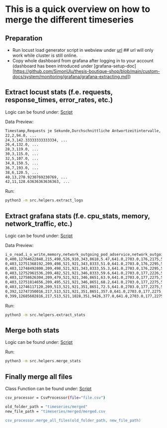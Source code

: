# This is a quick overview on how to merge the different timeseries

## Preparation

- Run locust load generator script in webview under [url](http://34.68.77.173/) ## url will only work while cluster is still online. 
- Copy whole dashboard from grafana after logging in to your account (dashboard has been introduced under [grafana-setup-doc][https://github.com/SimonUlu/thesis-boutique-shop/blob/main/custom-docs/system/monitoring/grafana/grafana-extracting.md])


## Extract locust stats (f.e. requests, response_times, error_rates, etc.)

Logic can be found under: [Script](https://github.com/SimonUlu/performance-prediction/blob/main/src/helpers/extract_logs.py)

Data Preview:

```sh
Timestamp,Requests je Sekunde,Durchschnittliche Antwortzeitintervalle, ...
22,2,94.0, ...
24,3,142.33333333333334, ...
26,4,132.0, ...
28,3,119.0, ...
30,3,115.0, ...
32,5,107.0, ...
34,8,150.5, ...
36,7,193.0, ...
38,6,120.5, ...
40,13,270.9230769230769, ...
42,11,128.63636363636363, ...
```

Run: 
```sh
python3 -m src.helpers.extract_logs 
```

## Extract grafana stats (f.e. cpu_stats, memory, network_traffic, etc.)

Logic can be found under: [Script](https://github.com/SimonUlu/performance-prediction/blob/main/src/helpers/extract_stats.py)

Data Preview:

```sh
i_o_read,i_o_write,memory,network_outgoing_pod_adservice,network_outgoing_pod_cartservice, ...
0,400,12764622848,215,498,526,910,343,8618,5.47,641.0,2703.0,176,2175,594,152,320,17877,0.00236,0.00578,0.000881,0.0153,0.00197,0.00482,0.00572,0.00585,0.00917,0.00155,0.00206,0.00358,0.00226,0.000827,0.00518,0
0,403,12751368192,209,498,521,921,343,8333,51.0,641.0,2703.0,176,2295,594,148,320,17753,0.00236,0.00578,0.000876,0.0148,0.00197,0.00459,0.00629,0.00585,0.00917,0.00155,0.00206,0.00358,0.00226,0.000827,0.00516,0
0,403,12748492800,209,498,521,921,343,8333,55.3,641.0,2703.0,176,2295,594,148,320,17757,0.0023,0.00568,0.000876,0.0147,0.00195,0.00459,0.00686,0.00585,0.00917,0.00149,0.00206,0.00358,0.00226,0.000837,0.00518,0
0,403,12752961536,209,482,521,921,346,8333,59.6,641.0,2703.0,177,2226,594,148,323,17684,0.00232,0.00568,0.000876,0.0147,0.00195,0.00459,0.00469,0.00585,0.00917,0.00149,0.00213,0.00355,0.00226,0.000837,0.00501,0
0,403,12758626304,209,479,521,921,346,8651,63.9,641.0,2703.0,177,2275,594,148,323,18052,0.00238,0.00581,0.000911,0.0147,0.00195,0.0048,0.00505,0.00585,0.00917,0.00149,0.00213,0.00355,0.00226,0.000837,0.00507,0
0,403,12751814656,209,495,521,921,346,8651,68.2,641.0,2703.0,177,2275,599,150,325,18080,0.00238,0.00581,0.000911,0.0147,0.00195,0.0048,0.00541,0.00585,0.00917,0.00149,0.00213,0.00355,0.00226,0.000852,0.0051,0
0,403,12746117120,209,513,521,921,351,8651,72.5,641.0,2703.0,177,2275,599,150,325,18108,0.00238,0.00581,0.000981,0.0153,0.00195,0.0048,0.00576,0.00585,0.00917,0.00149,0.00213,0.00355,0.00226,0.000852,0.00519,0
0,392,12747350016,217,513,521,921,351,8651,357.0,641.0,2703.0,177,2275,601,150,325,18402,0.00238,0.00581,0.000981,0.0153,0.00195,0.0048,0.00612,0.00585,0.00917,0.00172,0.00224,0.00355,0.00227,0.000852,0.00524,0
0,399,12685602816,217,513,521,1028,351,9426,377.0,641.0,2703.0,177,2275,621,160,329,19338,0.00238,0.00581,0.000981,0.0153,0.00195,0.0048,0.00647,0.00585,0.00917,0.00175,0.00224,0.00355,0.00228,0.000857,0.00528,0
```

Run: 
```sh
python3 -m src.helpers.extract_stats
```


## Merge both stats 

Logic can be found under: [Script](https://github.com/SimonUlu/performance-prediction/blob/main/src/helpers/merge_stats.py)

Run:
```sh
python3 -m src.helpers.merge_stats 
```

## Finally merge all files 

Class Function can be found under: [Script](https://github.com/SimonUlu/performance-prediction/blob/main/src/app/preprocessors/csv_processor.py)

```sh
csv_processor = CsvProcessor(file="file.csv")

old_folder_path = "timeseries/merged"
new_file_path = "timeseries/merged/merged.csv

csv_processor.merge_all_files(old_folder_path, new_file_path)
```
